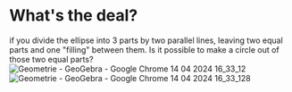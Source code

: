 # What's the deal?
if you divide the ellipse into 3 parts by two parallel lines, leaving two equal parts and one "filling" between them. Is it possible to make a circle out of those two equal parts?
![Geometrie - GeoGebra - Google Chrome 14 04 2024 16_33_12](https://github.com/Otasmacour/EllipseToCircle/assets/111227700/0da1f232-8d00-4a6b-9965-3d96518c9326)
![Geometrie - GeoGebra - Google Chrome 14 04 2024 16_33_128](https://github.com/Otasmacour/EllipseToCircle/assets/111227700/595a4073-cc6e-48bb-af23-8b097c2bd45a)
